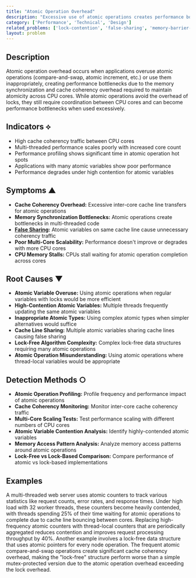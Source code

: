 ```yaml
---
title: "Atomic Operation Overhead"
description: "Excessive use of atomic operations creates performance bottlenecks due to memory synchronization overhead and cache coherency traffic."
category: ['Performance', 'Technical', 'Design']
related_problems: ['lock-contention', 'false-sharing', 'memory-barrier-inefficiency']
layout: problem
---
```


## Description

Atomic operation overhead occurs when applications overuse atomic operations (compare-and-swap, atomic increment, etc.) or use them inappropriately, creating performance bottlenecks due to the memory synchronization and cache coherency overhead required to maintain atomicity across CPU cores. While atomic operations avoid the overhead of locks, they still require coordination between CPU cores and can become performance bottlenecks when used excessively.

## Indicators ⟡

- High cache coherency traffic between CPU cores
- Multi-threaded performance scales poorly with increased core count
- Performance profiling shows significant time in atomic operation hot spots
- Applications with many atomic variables show poor performance
- Performance degrades under high contention for atomic variables

## Symptoms ▲

- **Cache Coherency Overhead:** Excessive inter-core cache line transfers for atomic operations
- **Memory Synchronization Bottlenecks:** Atomic operations create bottlenecks in multi-threaded code
- **[False Sharing](false-sharing.md):** Atomic variables on same cache line cause unnecessary coherency traffic
- **Poor Multi-Core Scalability:** Performance doesn't improve or degrades with more CPU cores
- **CPU Memory Stalls:** CPUs stall waiting for atomic operation completion across cores

## Root Causes ▼

- **Atomic Variable Overuse:** Using atomic operations when regular variables with locks would be more efficient
- **High-Contention Atomic Variables:** Multiple threads frequently updating the same atomic variables
- **Inappropriate Atomic Types:** Using complex atomic types when simpler alternatives would suffice
- **Cache Line Sharing:** Multiple atomic variables sharing cache lines causing false sharing
- **Lock-Free Algorithm Complexity:** Complex lock-free data structures requiring many atomic operations
- **Atomic Operation Misunderstanding:** Using atomic operations where thread-local variables would be appropriate

## Detection Methods ○

- **Atomic Operation Profiling:** Profile frequency and performance impact of atomic operations
- **Cache Coherency Monitoring:** Monitor inter-core cache coherency traffic
- **Multi-Core Scaling Tests:** Test performance scaling with different numbers of CPU cores
- **Atomic Variable Contention Analysis:** Identify highly-contended atomic variables
- **Memory Access Pattern Analysis:** Analyze memory access patterns around atomic operations
- **Lock-Free vs Lock-Based Comparison:** Compare performance of atomic vs lock-based implementations

## Examples

A multi-threaded web server uses atomic counters to track various statistics like request counts, error rates, and response times. Under high load with 32 worker threads, these counters become heavily contended, with threads spending 25% of their time waiting for atomic operations to complete due to cache line bouncing between cores. Replacing high-frequency atomic counters with thread-local counters that are periodically aggregated reduces contention and improves request processing throughput by 40%. Another example involves a lock-free data structure that uses atomic pointers for every node operation. The frequent atomic compare-and-swap operations create significant cache coherency overhead, making the "lock-free" structure perform worse than a simple mutex-protected version due to the atomic operation overhead exceeding the lock overhead.